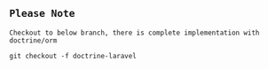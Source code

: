 ## ``Please Note ``
``Checkout to below branch, there is complete implementation with doctrine/orm``
```
git checkout -f doctrine-laravel
```
